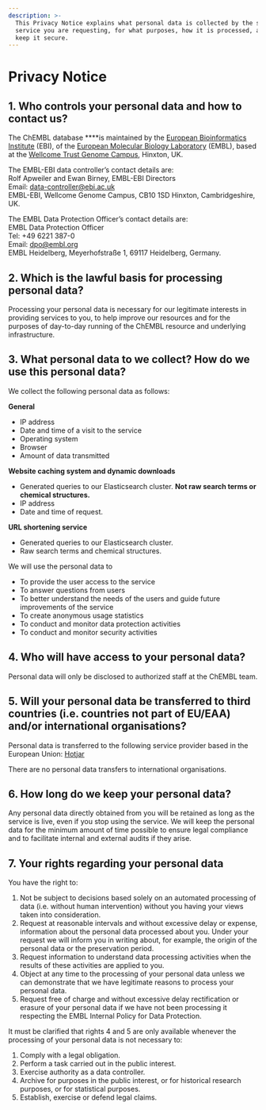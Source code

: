 ```yaml
---
description: >-
  This Privacy Notice explains what personal data is collected by the specific
  service you are requesting, for what purposes, how it is processed, and how we
  keep it secure.
---
```


# Privacy Notice

## **1. Who controls your personal data and how to contact us?**

The ChEMBL database ****is maintained by the [European Bioinformatics Institute](https://www.ebi.ac.uk/) \(EBI\), of the [European Molecular Biology Laboratory](https://www.embl.de/) \(EMBL\), based at the [Wellcome Trust Genome Campus](https://www.wellcomegenomecampus.org), Hinxton, UK.

The EMBL-EBI data controller’s contact details are:   
Rolf Apweiler and Ewan Birney, EMBL-EBI Directors   
Email: data-controller@ebi.ac.uk   
EMBL-EBI, Wellcome Genome Campus, CB10 1SD Hinxton, Cambridgeshire, UK.

The EMBL Data Protection Officer’s contact details are:   
EMBL Data Protection Officer   
Tel: +49 6221 387-0   
Email: dpo@embl.org   
EMBL Heidelberg, Meyerhofstraße 1, 69117 Heidelberg, Germany.

## 2. Which is the lawful basis for processing personal data?

Processing your personal data is necessary for our legitimate interests in providing services to you, to help improve our resources and for the purposes of day-to-day running of the ChEMBL resource and underlying infrastructure.

## **3. What personal data to we collect? How do we use this personal data?**

We collect the following personal data as follows:

**General**

* IP address
* Date and time of a visit to the service
* Operating system
* Browser
* Amount of data transmitted

**Website caching system and dynamic downloads**

* Generated queries to our Elasticsearch cluster. **Not raw search terms or chemical structures.** 
* IP address
* Date and time of request.

**URL shortening service**

* Generated queries to our Elasticsearch cluster. 
* Raw search terms and chemical structures.

We will use the personal data to

* To provide the user access to the service
* To answer questions from users
* To better understand the needs of the users and guide future improvements of the service
* To create anonymous usage statistics
* To conduct and monitor data protection activities
* To conduct and monitor security activities

## 4. Who will have access to your personal data?

Personal data will only be disclosed to authorized staff at the ChEMBL team.

## 5. Will your personal data be transferred to third countries \(i.e. countries not part of EU/EAA\) and/or international organisations?

Personal data is transferred to the following service provider based in the European Union: [Hotjar](https://www.hotjar.com/)

There are no personal data transfers to international organisations.

## 6. How long do we keep your personal data?

Any personal data directly obtained from you will be retained as long as the service is live, even if you stop using the service. We will keep the personal data for the minimum amount of time possible to ensure legal compliance and to facilitate internal and external audits if they arise.



## **7. Your rights regarding your personal data**

You have the right to:

1. Not be subject to decisions based solely on an automated processing of data \(i.e. without human intervention\) without you having your views taken into consideration.
2. Request at reasonable intervals and without excessive delay or expense, information about the personal data processed about you. Under your request we will inform you in writing about, for example, the origin of the personal data or the preservation period.
3. Request information to understand data processing activities when the results of these activities are applied to you.
4. Object at any time to the processing of your personal data unless we can demonstrate that we have legitimate reasons to process your personal data.
5. Request free of charge and without excessive delay rectification or erasure of your personal data if we have not been processing it respecting the EMBL Internal Policy for Data Protection.

It must be clarified that rights 4 and 5 are only available whenever the processing of your personal data is not necessary to:

1. Comply with a legal obligation.
2. Perform a task carried out in the public interest.
3. Exercise authority as a data controller.
4. Archive for purposes in the public interest, or for historical research purposes, or for statistical purposes.
5. Establish, exercise or defend legal claims.

